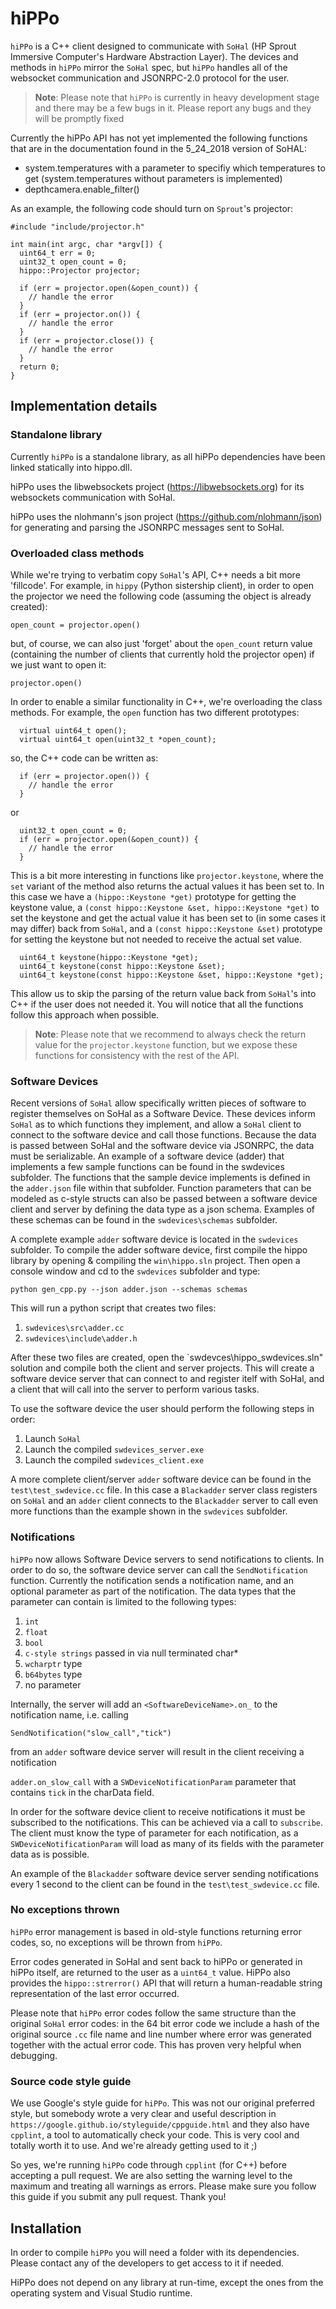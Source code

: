 # hiPPo

`hiPPo` is a C++ client designed to communicate with `SoHal` (HP Sprout
Immersive Computer's Hardware Abstraction Layer). The devices and
methods in `hiPPo` mirror the `SoHal` spec, but `hiPPo` handles all of the
websocket communication and JSONRPC-2.0 protocol for the user.

> <B>Note</B>: Please note that `hiPPo` is currently in heavy development
stage and there may be a few bugs in it.  Please report any bugs and they
will be promptly fixed

Currently the hiPPo API has not yet implemented the following functions
that are in the documentation found in the 5_24_2018 version of SoHAL:
- system.temperatures with a parameter to specifiy which temperatures to get (system.temperatures without parameters is implemented)
- depthcamera.enable_filter()

As an example, the following code should turn on `Sprout`'s projector:
```
#include "include/projector.h"

int main(int argc, char *argv[]) {
  uint64_t err = 0;
  uint32_t open_count = 0;
  hippo::Projector projector;

  if (err = projector.open(&open_count)) {
    // handle the error
  }
  if (err = projector.on()) {
    // handle the error
  }
  if (err = projector.close()) {
    // handle the error
  }
  return 0;
}
```

## Implementation details

### Standalone library

Currently `hiPPo` is a standalone library, as all hiPPo dependencies have
been linked statically into hippo.dll.

hiPPo uses the libwebsockets project (https://libwebsockets.org) for its
websockets communication with SoHal.

hiPPo uses the nlohmann's json project (https://github.com/nlohmann/json)
for generating and parsing the JSONRPC messages sent to SoHal.


### Overloaded class methods

While we're trying to verbatim copy `SoHal`'s API, C++ needs a bit
more 'fillcode'. For example, in `hippy` (Python sistership client),
in order to open the projector we need the following code (assuming
the object is already created):

```
open_count = projector.open()
```

but, of course, we can also just 'forget' about the `open_count` return
value (containing the number of clients that currently hold the projector
open) if we just want to open it:

```
projector.open()
```

In order to enable a similar functionality in C++, we're overloading the
class methods. For example, the `open` function has two different prototypes:

```
  virtual uint64_t open();
  virtual uint64_t open(uint32_t *open_count);
```

so, the C++ code can be written as:

```
  if (err = projector.open()) {
    // handle the error
  }
```
or
```
  uint32_t open_count = 0;
  if (err = projector.open(&open_count)) {
    // handle the error
  }
```

This is a bit more interesting in functions like `projector.keystone`,
where the `set` variant of the method also returns the actual values
it has been set to. In this case we have a `(hippo::Keystone *get)`
prototype for getting the keystone value, a
`(const hippo::Keystone &set, hippo::Keystone *get)` to set the keystone
and get the actual value it has been set to (in some cases it may differ)
back from `SoHal`, and a `(const hippo::Keystone &set)` prototype
for setting the keystone but not needed to receive the actual set value.

```
  uint64_t keystone(hippo::Keystone *get);
  uint64_t keystone(const hippo::Keystone &set);
  uint64_t keystone(const hippo::Keystone &set, hippo::Keystone *get);
```

This allow us to skip the parsing of the return value back from `SoHal`'s
into C++ if the user does not needed it. You will notice that all the
functions follow this approach when possible.

> <B>Note</B>: Please note that we recommend to always check the return
value for the `projector.keystone` function, but we expose these functions
for consistency with the rest of the API.

### Software Devices

Recent versions of `SoHal` allow specifically written pieces of software to
register themselves on SoHal as a Software Device.  These devices inform
`SoHal` as to which functions they implement, and allow a `SoHal` client
to connect to the software device and call those functions.  Because the
data is passed between SoHal and the software device via JSONRPC, the data
must be serializable.  An example of a software device (adder) that
implements a few sample functions can be found in the swdevices subfolder.
The functions that the sample device implements is defined in the
`adder.json` file within that subfolder.  Function parameters that can be
modeled as c-style structs can also be passed between a software device
client and server by defining the data type as a json schema.
Examples of these schemas can be found in the `swdevices\schemas` subfolder.

A complete example `adder` software device is located in the `swdevices`
subfolder.  To compile the adder software device, first compile the hippo
library by opening & compiling the `win\hippo.sln` project.  Then open a
console window and cd to the `swdevices` subfolder and type:


```
python gen_cpp.py --json adder.json --schemas schemas
```

This will run a python script that creates two files:

1. `swdevices\src\adder.cc`
2. `swdevices\include\adder.h`

After these two files are created, open the `swdevces\hippo_swdevices.sln"
solution and compile both the client and server projects.  This will create
a software device server that can connect to and register itelf with SoHal,
and a client that will call into the server to perform various tasks.

To use the software device the user should perform the following steps in order:

1.  Launch `SoHal`
2.  Launch the compiled `swdevices_server.exe`
3.  Launch the compiled `swdevices_client.exe`

A more complete client/server `adder` software device can be found in the
`test\test_swdevice.cc` file.  In this case a `Blackadder` server class registers
on `SoHal` and an `adder` client connects to the `Blackadder` server to call even
more functions than the example shown in the `swdevices` subfolder.

### Notifications

`hiPPo` now allows Software Device servers to send notifications to clients.
In order to do so, the software device server can call the `SendNotification`
function.  Currently the notification sends a notification name, and an
optional parameter as part of the notification. The data types that the
parameter can contain is limited to the following types:

1. `int`
2. `float`
3. `bool`
4. `c-style strings` passed in via null terminated char*
5. `wcharptr` type
6. `b64bytes` type
7. no parameter

Internally, the server will add an `<SoftwareDeviceName>.on_` to the notification
name, i.e. calling

`SendNotification("slow_call","tick")`

from an `adder` software device server will result in the client receiving a
notification

`adder.on_slow_call` with a `SWDeviceNotificationParam` parameter that contains
`tick` in the charData field.

In order for the software device client to receive notifications it must be
subscribed to the notifications.  This can be achieved via a call to `subscribe`.
The client must know the type of parameter for each notification, as a
`SWDeviceNotificationParam` will load as many of its fields with the parameter
data as is possible.

An example of the `Blackadder` software device server sending notifications
every 1 second to the client can be found in the `test\test_swdevice.cc` file.


### No exceptions thrown

`hiPPo` error management is based in old-style functions returning error
codes, so, no exceptions will be thrown from `hiPPo`.

Error codes generated in SoHal and sent back to hiPPo or generated in
hiPPo itself, are returned to the user as a `uint64_t` value. HiPPo also
provides the `hippo::strerror()` API that will return a human-readable
string representation of the last error occurred.

Please note that `hiPPo` error codes follow the same structure than the
original `SoHal` error codes: in the 64 bit error code we include a hash
of the original source `.cc` file name and line number where error was
generated together with the actual error code. This has proven very
helpful when debugging.


### Source code style guide

We use Google's style guide for `hiPPo`. This was not our original preferred
style, but somebody wrote a very clear and useful  description in
`https://google.github.io/styleguide/cppguide.html` and they also have
`cpplint`, a tool to automatically check your code.
This is very cool and totally worth it to use. And we're already
getting used to it ;)

So yes, we're running `hiPPo` code through `cpplint` (for C++) before accepting
a pull request. We are also setting the warning level to the maximum and
treating all warnings as errors. Please make sure you follow this guide
if you submit any pull request. Thank you!


## Installation

In order to compile `hiPPo` you will need a folder with its dependencies.
Please contact any of the developers to get access to it if needed.

HiPPo does not depend on any library at run-time, except the ones from the
operating system and Visual Studio runtime.
